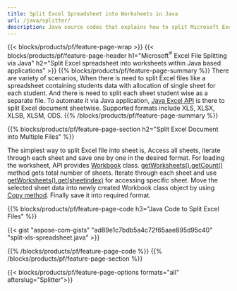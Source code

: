 ```yaml
---
title: Split Excel Spreadsheet into Worksheets in Java
url: /java/splitter/
description: Java source codes that explains how to split Microsoft Excel files into multiple documents using Java Excel library
---
```


{{< blocks/products/pf/feature-page-wrap >}}
{{< blocks/products/pf/feature-page-header h1="Microsoft<sup>&reg;</sup> Excel File Splitting via Java" h2="Split Excel spreadsheet into worksheets within Java based applications" >}}
{{% blocks/products/pf/feature-page-summary %}}
There are variety of scenarios, When there is need to split Excel files like a spreadsheet containing students data with allocation of single sheet for each student. And there is need to split each sheet student wise as a separate file. To automate it via Java application, [Java Excel API](/cells/java/) is there to split Excel document sheetwise. Supported formats include XLS, XLSX, XLSB, XLSM, ODS. 
{{% /blocks/products/pf/feature-page-summary  %}}

{{% blocks/products/pf/feature-page-section  h2="Split Excel Document into Multiple Files" %}}

The simplest way to split Excel file into sheet is, Access all sheets, iterate through each sheet and save one by one in the desired format. For loading the worksheet, API provides [Workbook](https://apireference.aspose.com/cells/java/com.aspose.cells/Workbook) class. [getWorksheets().getCount()](https://apireference.aspose.com/cells/java/com.aspose.cells/worksheetcollection#Count) method gets total number of sheets. Iterate through each sheet and use [getWorksheets().get(sheetindex)](https://apireference.aspose.com/cells/java/com.aspose.cells/worksheetcollection#get) for accessing specific sheet. Move the selected sheet data into newly created Workbook class object by using [Copy method](https://apireference.aspose.com/cells/java/com.aspose.cells/workbook#copy(com.aspose.cells.Workbook)). Finally save it into required format.

{{% blocks/products/pf/feature-page-code h3="Java Code to Split Excel Files" %}}

{{< gist "aspose-com-gists" "ad89e1c7bdb5a4c72f65aae895d95c40" "split-xls-spreadsheet.java" >}}

{{% /blocks/products/pf/feature-page-code  %}}
{{% /blocks/products/pf/feature-page-section %}}

{{< blocks/products/pf/feature-page-options formats="all" afterslug="Splitter">}}